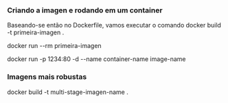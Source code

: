 ### Criando a imagen e rodando em um container

Baseando-se então no Dockerfile, vamos executar o comando docker build -t primeira-imagen .


docker run --rm primeira-imagen

docker run -p 1234:80 -d --name container-name image-name

### Imagens mais robustas
docker build -t multi-stage-imagen-name .